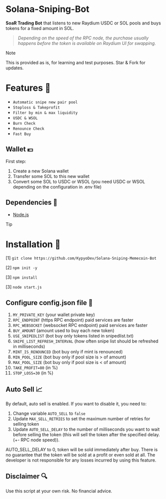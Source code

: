 # Solana-Sniping-Bot


**SoaR Trading Bot** that listens to new Raydium USDC or SOL pools and buys tokens for a fixed amount in SOL.

> *Depending on the speed of the RPC node, the purchase usually happens before the token is available on Raydium UI for swapping.*

> [!NOTE]
> This is provided as is, for learning and test purposes.
> Star & Fork for updates.


# Features 🤖
- `Automatic snipe new pair pool`
- `Stoploss & Takeprofit`
- `Filter by min & max liquidity`
- `USDC & WSOL`
- `Burn Check`
- `Renounce Check`
- `Fast Buy`


## Wallet 💷
First step:
1. Create a new Solana wallet
2. Transfer some SOL to this new wallet
3. Convert some SOL to USDC or WSOL (you need USDC or WSOL depending on the configuration in .env file)


## Dependencies 📃
- [Node.js](https://nodejs.org/en/download)

> [!TIP]
> # Installation 🔗
>
>
> [1] ```git clone https://github.com/KypyoDev/Solana-Sniping-Memecoin-Bot```
>
> [2] ```npm init -y```
>
> [3] ```npm install```
>
> [3] ```node start.js```



## Configure config.json file 📝
1. `MY_PRIVATE_KEY` (your wallet private key)
2. `RPC_ENDPOINT` (https RPC endpoint) paid services are faster
3. `RPC_WEBSOCKET` (websocket RPC endpoint) paid services are faster
4. `BUY_AMOUNT` (amount used to buy each new token)
5. `USE_SNIPEDLIST` (bot buy only tokens listed in snipedlist.txt)
6. `SNIPE_LIST_REFRESH_INTERVAL` (how often snipe list should be refreshed in milliseconds)
7. `MINT_IS_RENOUNCED` (bot buy only if mint is renounced)
8. `MIN_POOL_SIZE` (bot buy only if pool size is > of amount)
9. `MAX_POOL_SIZE` (bot buy only if pool size is < of amount)
10. `TAKE_PROFIT=80` (in %)
11. `STOP_LOSS=30` (in %)





## Auto Sell 📈
By default, auto sell is enabled. If you want to disable it, you need to:
1. Change variable `AUTO_SELL` to `false`
2. Update `MAX_SELL_RETRIES` to set the maximum number of retries for selling token
3. Update `AUTO_SELL_DELAY` to the number of milliseconds you want to wait before selling the token (this will sell the token after the specified delay. (+- RPC node speed)).

AUTO_SELL_DELAY to 0, token will be sold immediately after buy.
There is no guarantee that the token will be sold at a profit or even sold at all. The developer is not responsible for any losses incurred by using this feature.





## Disclaimer 🔍
Use this script at your own risk. No financial advice.
